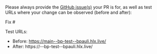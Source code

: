 Please always provide the [GitHub issue(s)](../issues) your PR is for, as well as test URLs where your change can be observed (before and after):

Fix #<gh-issue-id>

Test URLs:
- Before: https://main--bp-test--bpauli.hlx.live/
- After: https://<branch>--bp-test--bpauli.hlx.live/
